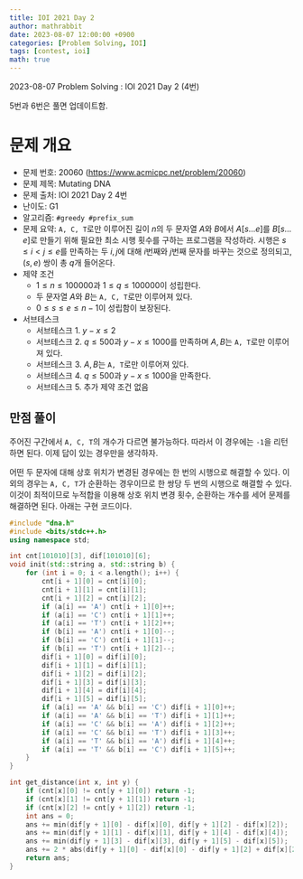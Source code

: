 ```yaml
---
title: IOI 2021 Day 2
author: mathrabbit
date: 2023-08-07 12:00:00 +0900
categories: [Problem Solving, IOI]
tags: [contest, ioi]
math: true
---
```


2023-08-07 Problem Solving : IOI 2021 Day 2 (4번)

<!--more-->

5번과 6번은 풀면 업데이트함.

# 문제 개요

- 문제 번호: 20060 (https://www.acmicpc.net/problem/20060)
- 문제 제목: Mutating DNA
- 문제 출처: IOI 2021 Day 2 4번
- 난이도: G1
- 알고리즘: `#greedy #prefix_sum`
- 문제 요약: `A, C, T`로만 이루어진 길이 $n$의 두 문자열 $A$와 $B$에서 $A[s…e]$를 $B[s…e]$로 만들기 위해 필요한 최소 시행 횟수를 구하는 프로그램을 작성하라. 시행은 $s \leq i<j \leq e$를 만족하는 두 $i, j$에 대해 $i$번째와 $j$번째 문자를 바꾸는 것으로 정의되고, $(s, e)$ 쌍이 총 $q$개 들어온다.
- 제약 조건
    - $1 \leq n \leq 100000$과 $1 \leq q \leq 100000$이 성립한다.
    - 두 문자열 $A$와 $B$는 `A, C, T`로만 이루어져 있다.
    - $0 \leq s \leq e \leq n-1$이 성립함이 보장된다.
- 서브테스크
    - 서브테스크 1. $y-x \leq 2$
    - 서브테스크 2. $q \leq 500$과 $y-x \leq 1000$를 만족하며 $A, B$는 `A, T`로만 이루어져 있다.
    - 서브테스크 3. $A, B$는 `A, T`로만 이루어져 있다.
    - 서브테스크 4. $q \leq 500$과 $y-x \leq 1000$을 만족한다.
    - 서브테스크 5. 추가 제약 조건 없음

## 만점 풀이

주어진 구간에서 `A, C, T`의 개수가 다르면 불가능하다. 따라서 이 경우에는 `-1`을 리턴하면 된다. 이제 답이 있는 경우만을 생각하자.

어떤 두 문자에 대해 상호 위치가 변경된 경우에는 한 번의 시행으로 해결할 수 있다. 이외의 경우는 `A, C, T`가 순환하는 경우이므로 한 쌍당 두 번의 시행으로 해결할 수 있다. 이것이 최적이므로 누적합을 이용해 상호 위치 변경 횟수, 순환하는 개수를 세어 문제를 해결하면 된다. 아래는 구현 코드이다.

```cpp
#include "dna.h"
#include <bits/stdc++.h>
using namespace std;

int cnt[101010][3], dif[101010][6];
void init(std::string a, std::string b) {
	for (int i = 0; i < a.length(); i++) {
		cnt[i + 1][0] = cnt[i][0];
		cnt[i + 1][1] = cnt[i][1];
		cnt[i + 1][2] = cnt[i][2];
		if (a[i] == 'A') cnt[i + 1][0]++;
		if (a[i] == 'C') cnt[i + 1][1]++;
		if (a[i] == 'T') cnt[i + 1][2]++;
		if (b[i] == 'A') cnt[i + 1][0]--;
		if (b[i] == 'C') cnt[i + 1][1]--;
		if (b[i] == 'T') cnt[i + 1][2]--;
		dif[i + 1][0] = dif[i][0];
		dif[i + 1][1] = dif[i][1];
		dif[i + 1][2] = dif[i][2];
		dif[i + 1][3] = dif[i][3];
		dif[i + 1][4] = dif[i][4];
		dif[i + 1][5] = dif[i][5];
		if (a[i] == 'A' && b[i] == 'C') dif[i + 1][0]++;
		if (a[i] == 'A' && b[i] == 'T') dif[i + 1][1]++;
		if (a[i] == 'C' && b[i] == 'A') dif[i + 1][2]++;
		if (a[i] == 'C' && b[i] == 'T') dif[i + 1][3]++;
		if (a[i] == 'T' && b[i] == 'A') dif[i + 1][4]++;
		if (a[i] == 'T' && b[i] == 'C') dif[i + 1][5]++;
	}
}

int get_distance(int x, int y) {
	if (cnt[x][0] != cnt[y + 1][0]) return -1;
	if (cnt[x][1] != cnt[y + 1][1]) return -1; 
	if (cnt[x][2] != cnt[y + 1][2]) return -1;
	int ans = 0;
	ans += min(dif[y + 1][0] - dif[x][0], dif[y + 1][2] - dif[x][2]);
	ans += min(dif[y + 1][1] - dif[x][1], dif[y + 1][4] - dif[x][4]);
	ans += min(dif[y + 1][3] - dif[x][3], dif[y + 1][5] - dif[x][5]);
	ans += 2 * abs(dif[y + 1][0] - dif[x][0] - dif[y + 1][2] + dif[x][2]);
	return ans;
}
```